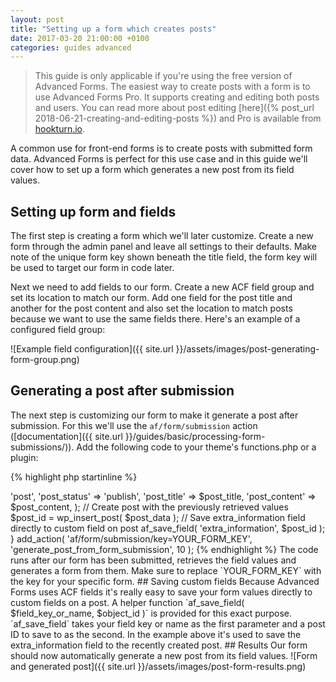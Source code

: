 ```yaml
---
layout: post
title: "Setting up a form which creates posts"
date: 2017-03-20 21:00:00 +0100
categories: guides advanced
---
```


> This guide is only applicable if you're using the free version of Advanced Forms. The easiest way to create posts with a form is to use Advanced Forms Pro. It supports creating and editing both posts and users. You can read more about post editing [here]({% post_url 2018-06-21-creating-and-editing-posts %}) and Pro is available from [hookturn.io](https://hookturn.io/downloads/advanced-forms-pro/).

A common use for front-end forms is to create posts with submitted form data. Advanced Forms is perfect for this use case and in this guide we'll cover how to set up a form which generates a new post from its field values.

## Setting up form and fields

The first step is creating a form which we'll later customize. Create a new form through the admin panel and leave all settings to their defaults. Make note of the unique form key shown beneath the title field, the form key will be used to target our form in code later.

Next we need to add fields to our form. Create a new ACF field group and set its location to match our form. Add one field for the post title and another for the post content and also set the location to match posts because we want to use the same fields there. Here's an example of a configured field group:

![Example field configuration]({{ site.url }}/assets/images/post-generating-form-group.png)

## Generating a post after submission

The next step is customizing our form to make it generate a post after submission. For this we'll use the `af/form/submission` action ([documentation]({{ site.url }}/guides/basic/processing-form-submissions/)). Add the following code to your theme's functions.php or a plugin:

{% highlight php startinline %}

<?php

function generate_post_from_form_submission() {
    
	// Get the submitted field values
	$post_title = af_get_field( 'post_title' );
	$post_content = af_get_field( 'post_content' );
    
	// Set up a form using the values for post title and content
	// Replace post_type with whatever type of post you want to generate
	$post_data = array(
		'post_type' => 'post',
		'post_status' => 'publish',
		'post_title' => $post_title,
		'post_content' => $post_content,
	);
	
	// Create post with the previously retrieved values
	$post_id = wp_insert_post( $post_data );
	
	// Save extra_information field directly to custom field on post
	af_save_field( 'extra_information', $post_id );
    
}
add_action( 'af/form/submission/key=YOUR_FORM_KEY', 'generate_post_from_form_submission', 10 );

{% endhighlight %}

The code runs after our form has been submitted, retrieves the field values and generates a form from them. Make sure to replace `YOUR_FORM_KEY` with the key for your specific form.

## Saving custom fields

Because Advanced Forms uses ACF fields it's really easy to save your form values directly to custom fields on a post. A helper function `af_save_field( $field_key_or_name, $object_id )` is provided for this exact purpose. `af_save_field` takes your field key or name as the first parameter and a post ID to save to as the second. In the example above it's used to save the extra_information field to the recently created post.

## Results

Our form should now automatically generate a new post from its field values.

![Form and generated post]({{ site.url }}/assets/images/post-form-results.png)
